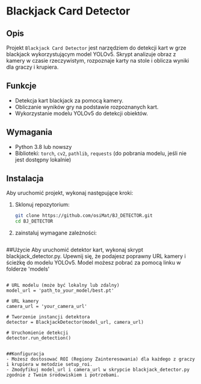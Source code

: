 # Blackjack Card Detector

## Opis
Projekt `Blackjack Card Detector` jest narzędziem do detekcji kart w grze blackjack wykorzystującym model YOLOv5. Skrypt analizuje obraz z kamery w czasie rzeczywistym, rozpoznaje karty na stole i oblicza wyniki dla graczy i krupiera.

## Funkcje
- Detekcja kart blackjack za pomocą kamery.
- Obliczanie wyników gry na podstawie rozpoznanych kart.
- Wykorzystanie modelu YOLOv5 do detekcji obiektów.

## Wymagania
- Python 3.8 lub nowszy
- Biblioteki: `torch`, `cv2`, `pathlib`, `requests` (do pobrania modelu, jeśli nie jest dostępny lokalnie)

## Instalacja
Aby uruchomić projekt, wykonaj następujące kroki:

1. Sklonuj repozytorium:
   ```bash
   git clone https://github.com/osiMat/BJ_DETECTOR.git
   cd BJ_DETECTOR

2. zainstaluj wymagane zależności:
   ```pip install torch opencv-python requests

##Użycie
Aby uruchomić detektor kart, wykonaj skrypt blackjack_detector.py. Upewnij się, że podajesz poprawny URL kamery i ścieżkę do modelu YOLOv5. Model możesz pobrać za pomocą linku w folderze 'models'
   ```from blackjack_detector import BlackjackDetector

   # URL modelu (może być lokalny lub zdalny)
   model_url = 'path_to_your_model/best.pt'

   # URL kamery
   camera_url = 'your_camera_url'

   # Tworzenie instancji detektora
   detector = BlackjackDetector(model_url, camera_url)

   # Uruchomienie detekcji
   detector.run_detection()


##Konfiguracja
- Możesz dostosować ROI (Regiony Zainteresowania) dla każdego z graczy i krupiera w metodzie setup_roi.
- Zmodyfikuj model_url i camera_url w skrypcie blackjack_detector.py zgodnie z Twoim środowiskiem i potrzebami.

